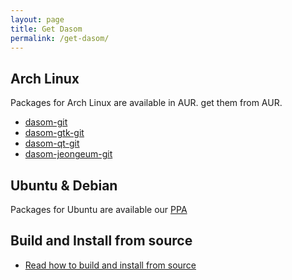 ```yaml
---
layout: page
title: Get Dasom
permalink: /get-dasom/
---
```


## Arch Linux
Packages for Arch Linux are available in AUR. get them from AUR.

- [dasom-git](https://aur.archlinux.org/packages/dasom-git/)
- [dasom-gtk-git](https://aur.archlinux.org/packages/dasom-gtk-git/)
- [dasom-qt-git](https://aur.archlinux.org/packages/dasom-qt-git/)
- [dasom-jeongeum-git](https://aur.archlinux.org/packages/dasom-jeongeum-git/)

## Ubuntu & Debian
Packages for Ubuntu are available our [PPA](https://launchpad.net/~dasom/+archive/ubuntu/ppa)


## Build and Install from source
- [Read how to build and install from source](https://github.com/dasom-im/dasom/wiki/Build-and-Install-from-Source)
